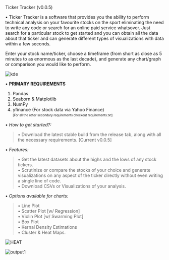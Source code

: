 Ticker Tracker (v0.0.5)

• Ticker Tracker is a software that provides you the ability to perform technical analysis on your favourite stocks on the sport eliminating the need to write any code or search for an online paid service whatsover. 
Just search for a particular stock to get started and you can obtain all the data about that ticker and can generate different types of visualizations with data within a few seconds. 

Enter your stock name/ticker, choose a timeframe (from short as close as 5 minutes to as enormous as the last decade), and generate any chart/graph or comparison you would like to perform.

![kde](https://user-images.githubusercontent.com/77027543/145730159-1f0af6f3-1064-45ed-a397-a43178a59947.png)

• **PRIMARY REQUIREMENTS**
1. Pandas
2. Seaborn & Matplotlib
3. NumPy
4. yfinance (For stock data via Yahoo Finance)\
<sub><sup>[For all the other secondary requirements checkout requirements.txt]</sup></sub>

• _How to get started?:_
> • Download the latest stable build from the release tab, along with all the necessary requirements. [Current v0.0.5]

• _Features:_
> • Get the latest datasets about the highs and the lows of any stock tickers.\
> • Scrutinize or compare the stocks of your choice and generate visualizations on any aspect of the ticker directly without even writing a single line of code.\
> • Download CSVs or Visualizations of your analysis.

• _Options available for charts:_
> • Line Plot\
> • Scatter Plot [w/ Regression]\
> • Violin Plot [w/ Swarming Plot]\
> • Box Plot\
> • Kernal Density Estimations\
> • Cluster & Heat Maps.

![HEAT](https://user-images.githubusercontent.com/77027543/145730156-1f132909-2fc9-4791-bd2a-66465770e3bb.png)

![output1](https://user-images.githubusercontent.com/77027543/145730160-d532f810-4785-466b-8862-976837ff7a4c.png)
 
